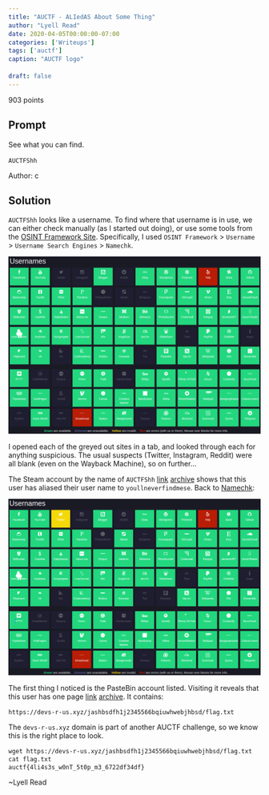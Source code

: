 ```yaml
---
title: "AUCTF - ALIedAS About Some Thing"
author: "Lyell Read"
date: 2020-04-05T00:00:00-07:00
categories: ['Writeups']
tags: ['auctf']
caption: "AUCTF logo"

draft: false
---
```


903 points

## Prompt

See what you can find.

`AUCTFShh`

Author: c

## Solution

`AUCTFShh` looks like a username. To find where that username is in use, we can either check manually (as I started out doing), or use some tools from the [OSINT Framework Site](https://osintframework.com/). Specifically, I used `OSINT Framework` > `Username` > `Username Search Engines` > `Namechk`.

![Screenshot of Namechk service for username 'AUCTFShh'](/blog/auctf-aliedas-about-some-thing-namechk1.png)

I opened each of the greyed out sites in a tab, and looked through each for anything suspicious. The usual suspects (Twitter, Instagram, Reddit) were all blank (even on the Wayback Machine), so on further…

The Steam account by the name of `AUCTFShh` [link](https://steamcommunity.com/id/AUCTFShh) [archive](http://archive.today/2020.04.06-023418/https://steamcommunity.com/id/AUCTFShh) shows that this user has aliased their user name to `youllneverfindmese`. Back to [Namechk](https://namechk.com/):

![Screenshot of Namechk service for username 'youllneverfindmese'](/blog/auctf-aliedas-about-some-thing-namechk2.png)

The first thing I noticed is the PasteBin account listed. Visiting it reveals that this user has one page [link](https://pastebin.com/qMRYqzYB) [archive](http://archive.today/2020.04.06-023833/https://pastebin.com/qMRYqzYB). It contains:

```
https://devs-r-us.xyz/jashbsdfh1j2345566bqiuwhwebjhbsd/flag.txt
```

The `devs-r-us.xyz` domain is part of another AUCTF challenge, so we know this is the right place to look.

```
wget https://devs-r-us.xyz/jashbsdfh1j2345566bqiuwhwebjhbsd/flag.txt
cat flag.txt
auctf{4li4s3s_w0nT_5t0p_m3_6722df34df}
```

~Lyell Read

